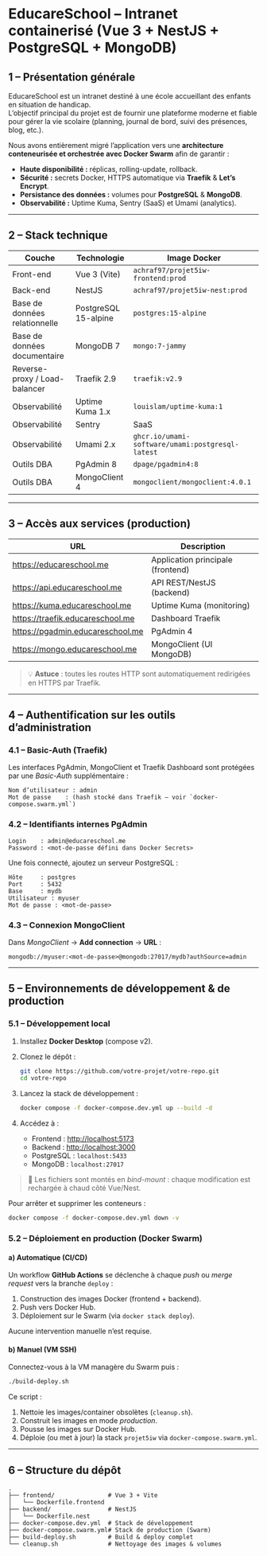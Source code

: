 # EducareSchool – Intranet containerisé (Vue 3 + NestJS + PostgreSQL + MongoDB)

## 1 – Présentation générale

EducareSchool est un intranet destiné à une école accueillant des enfants en situation de handicap.  
L’objectif principal du projet est de fournir une plateforme moderne et fiable pour gérer la vie scolaire (planning, journal de bord, suivi des présences, blog, etc.).

Nous avons entièrement migré l’application vers une **architecture conteneurisée et orchestrée avec Docker Swarm** afin de garantir :

- **Haute disponibilité :** réplicas, rolling-update, rollback.
- **Sécurité :** secrets Docker, HTTPS automatique via **Traefik** & **Let’s Encrypt**.
- **Persistance des données :** volumes pour **PostgreSQL** & **MongoDB**.
- **Observabilité :** Uptime Kuma, Sentry (SaaS) et Umami (analytics).

---

## 2 – Stack technique

| Couche                        | Technologie          | Image Docker                                     |
| ----------------------------- | -------------------- | ------------------------------------------------ |
| Front-end                     | Vue 3 (Vite)         | `achraf97/projet5iw-frontend:prod`               |
| Back-end                      | NestJS               | `achraf97/projet5iw-nest:prod`                   |
| Base de données relationnelle | PostgreSQL 15-alpine | `postgres:15-alpine`                             |
| Base de données documentaire  | MongoDB 7            | `mongo:7-jammy`                                  |
| Reverse-proxy / Load-balancer | Traefik 2.9          | `traefik:v2.9`                                   |
| Observabilité                 | Uptime Kuma 1.x      | `louislam/uptime-kuma:1`                         |
| Observabilité                 | Sentry               | SaaS                                             |
| Observabilité                 | Umami 2.x            | `ghcr.io/umami-software/umami:postgresql-latest` |
| Outils DBA                    | PgAdmin 8            | `dpage/pgadmin4:8`                               |
| Outils DBA                    | MongoClient 4        | `mongoclient/mongoclient:4.0.1`                  |

---

## 3 – Accès aux services (production)

| URL                                | Description                       |
| ---------------------------------- | --------------------------------- |
| <https://educareschool.me>         | Application principale (frontend) |
| <https://api.educareschool.me>     | API REST/NestJS (backend)         |
| <https://kuma.educareschool.me>    | Uptime Kuma (monitoring)          |
| <https://traefik.educareschool.me> | Dashboard Traefik                 |
| <https://pgadmin.educareschool.me> | PgAdmin 4                         |
| <https://mongo.educareschool.me>   | MongoClient (UI MongoDB)          |

> 💡 **Astuce** : toutes les routes HTTP sont automatiquement redirigées en HTTPS par Traefik.

---

## 4 – Authentification sur les outils d’administration

### 4.1 – Basic-Auth (Traefik)

Les interfaces PgAdmin, MongoClient et Traefik Dashboard sont protégées par une _Basic-Auth_ supplémentaire :

```text
Nom d’utilisateur : admin
Mot de passe    : (hash stocké dans Traefik – voir `docker-compose.swarm.yml`)
```

### 4.2 – Identifiants internes PgAdmin

```
Login    : admin@educareschool.me
Password : <mot-de-passe défini dans Docker Secrets>
```

Une fois connecté, ajoutez un serveur PostgreSQL :

```
Hôte     : postgres
Port     : 5432
Base     : mydb
Utilisateur : myuser
Mot de passe : <mot-de-passe>
```

### 4.3 – Connexion MongoClient

Dans _MongoClient_ → **Add connection** → **URL** :

```
mongodb://myuser:<mot-de-passe>@mongodb:27017/mydb?authSource=admin
```

---

## 5 – Environnements de développement & de production

### 5.1 – Développement local

1. Installez **Docker Desktop** (compose v2).
2. Clonez le dépôt :

   ```bash
   git clone https://github.com/votre-projet/votre-repo.git
   cd votre-repo
   ```

3. Lancez la stack de développement :

   ```bash
   docker compose -f docker-compose.dev.yml up --build -d
   ```

4. Accédez à :
   - Frontend : <http://localhost:5173>
   - Backend : <http://localhost:3000>
   - PostgreSQL : `localhost:5433`
   - MongoDB : `localhost:27017`

> 📝 Les fichiers sont montés en _bind-mount_ : chaque modification est rechargée à chaud côté Vue/Nest.

Pour arrêter et supprimer les conteneurs :

```bash
docker compose -f docker-compose.dev.yml down -v
```

### 5.2 – Déploiement en production (Docker Swarm)

#### a) Automatique (CI/CD)

Un workflow **GitHub Actions** se déclenche à chaque _push_ ou _merge request_ vers la branche `deploy` :

1. Construction des images Docker (frontend + backend).
2. Push vers Docker Hub.
3. Déploiement sur le Swarm (via `docker stack deploy`).

Aucune intervention manuelle n’est requise.

#### b) Manuel (VM SSH)

Connectez-vous à la VM managère du Swarm puis :

```bash
./build-deploy.sh
```

Ce script :

1. Nettoie les images/container obsolètes (`cleanup.sh`).
2. Construit les images en mode _production_.
3. Pousse les images sur Docker Hub.
4. Déploie (ou met à jour) la stack `projet5iw` via `docker-compose.swarm.yml`.

---


## 6 – Structure du dépôt

```
.
├── frontend/               # Vue 3 + Vite
│   └── Dockerfile.frontend
├── backend/                # NestJS
│   └── Dockerfile.nest
├── docker-compose.dev.yml  # Stack de développement
├── docker-compose.swarm.yml# Stack de production (Swarm)
├── build-deploy.sh         # Build & deploy complet
└── cleanup.sh              # Nettoyage des images & volumes
```

